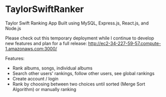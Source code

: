 # TaylorSwiftRanker

Taylor Swift Ranking App Built using MySQL, Express.js, React.js, and Node.js

Please check out this temporary deployment while I continue to develop new features and plan for a full release: http://ec2-34-227-59-57.compute-1.amazonaws.com:3000/

Features:
- Rank albums, songs, individual albums
- Search other users' rankings, follow other users, see global rankings
- Create account / login
- Rank by choosing between two choices until sorted (Merge Sort Algorithm) or manually ranking
  
